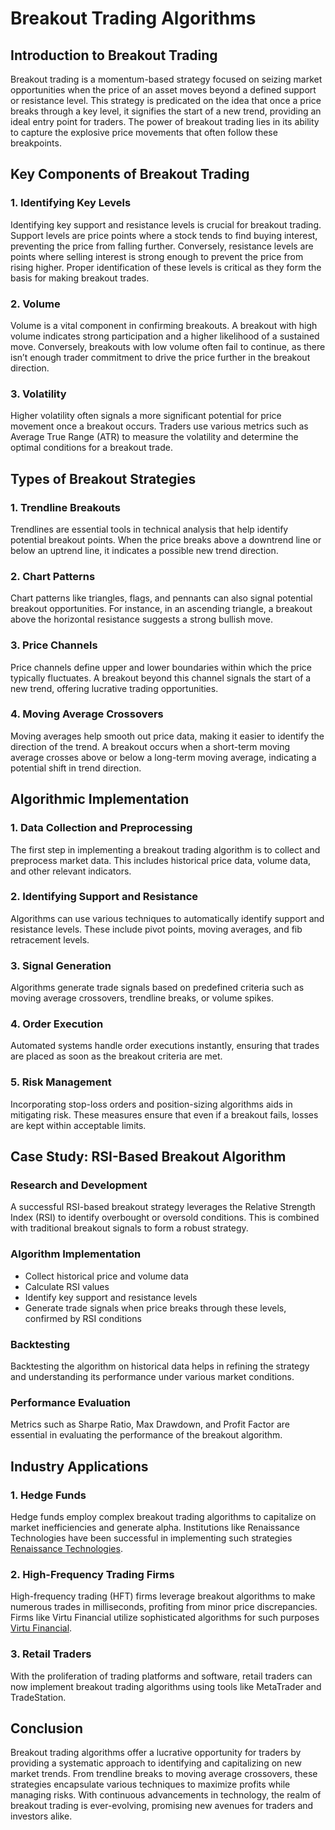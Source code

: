 # Breakout Trading Algorithms

## Introduction to Breakout Trading

Breakout trading is a momentum-based strategy focused on seizing market opportunities when the price of an asset moves beyond a defined support or resistance level. This strategy is predicated on the idea that once a price breaks through a key level, it signifies the start of a new trend, providing an ideal entry point for traders. The power of breakout trading lies in its ability to capture the explosive price movements that often follow these breakpoints.

## Key Components of Breakout Trading

### 1. Identifying Key Levels

Identifying key support and resistance levels is crucial for breakout trading. Support levels are price points where a stock tends to find buying interest, preventing the price from falling further. Conversely, resistance levels are points where selling interest is strong enough to prevent the price from rising higher. Proper identification of these levels is critical as they form the basis for making breakout trades.

### 2. Volume

Volume is a vital component in confirming breakouts. A breakout with high volume indicates strong participation and a higher likelihood of a sustained move. Conversely, breakouts with low volume often fail to continue, as there isn’t enough trader commitment to drive the price further in the breakout direction.

### 3. Volatility

Higher volatility often signals a more significant potential for price movement once a breakout occurs. Traders use various metrics such as Average True Range (ATR) to measure the volatility and determine the optimal conditions for a breakout trade.

## Types of Breakout Strategies

### 1. Trendline Breakouts

Trendlines are essential tools in technical analysis that help identify potential breakout points. When the price breaks above a downtrend line or below an uptrend line, it indicates a possible new trend direction. 

### 2. Chart Patterns

Chart patterns like triangles, flags, and pennants can also signal potential breakout opportunities. For instance, in an ascending triangle, a breakout above the horizontal resistance suggests a strong bullish move.

### 3. Price Channels

Price channels define upper and lower boundaries within which the price typically fluctuates. A breakout beyond this channel signals the start of a new trend, offering lucrative trading opportunities.

### 4. Moving Average Crossovers

Moving averages help smooth out price data, making it easier to identify the direction of the trend. A breakout occurs when a short-term moving average crosses above or below a long-term moving average, indicating a potential shift in trend direction.

## Algorithmic Implementation

### 1. Data Collection and Preprocessing

The first step in implementing a breakout trading algorithm is to collect and preprocess market data. This includes historical price data, volume data, and other relevant indicators.

### 2. Identifying Support and Resistance

Algorithms can use various techniques to automatically identify support and resistance levels. These include pivot points, moving averages, and fib retracement levels.

### 3. Signal Generation

Algorithms generate trade signals based on predefined criteria such as moving average crossovers, trendline breaks, or volume spikes. 

### 4. Order Execution

Automated systems handle order executions instantly, ensuring that trades are placed as soon as the breakout criteria are met.

### 5. Risk Management

Incorporating stop-loss orders and position-sizing algorithms aids in mitigating risk. These measures ensure that even if a breakout fails, losses are kept within acceptable limits.

## Case Study: RSI-Based Breakout Algorithm

### Research and Development

A successful RSI-based breakout strategy leverages the Relative Strength Index (RSI) to identify overbought or oversold conditions. This is combined with traditional breakout signals to form a robust strategy.

### Algorithm Implementation

- Collect historical price and volume data
- Calculate RSI values
- Identify key support and resistance levels
- Generate trade signals when price breaks through these levels, confirmed by RSI conditions

### Backtesting

Backtesting the algorithm on historical data helps in refining the strategy and understanding its performance under various market conditions.

### Performance Evaluation

Metrics such as Sharpe Ratio, Max Drawdown, and Profit Factor are essential in evaluating the performance of the breakout algorithm.

## Industry Applications

### 1. Hedge Funds

Hedge funds employ complex breakout trading algorithms to capitalize on market inefficiencies and generate alpha. Institutions like Renaissance Technologies have been successful in implementing such strategies [Renaissance Technologies](https://www.rentec.com/).

### 2. High-Frequency Trading Firms

High-frequency trading (HFT) firms leverage breakout algorithms to make numerous trades in milliseconds, profiting from minor price discrepancies. Firms like Virtu Financial utilize sophisticated algorithms for such purposes [Virtu Financial](https://www.virtu.com/).

### 3. Retail Traders

With the proliferation of trading platforms and software, retail traders can now implement breakout trading algorithms using tools like MetaTrader and TradeStation.

## Conclusion

Breakout trading algorithms offer a lucrative opportunity for traders by providing a systematic approach to identifying and capitalizing on new market trends. From trendline breaks to moving average crossovers, these strategies encapsulate various techniques to maximize profits while managing risks. With continuous advancements in technology, the realm of breakout trading is ever-evolving, promising new avenues for traders and investors alike.


